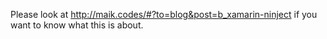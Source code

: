 Please look at http://maik.codes/#?to=blog&post=b_xamarin-ninject if you want to know what this is about.